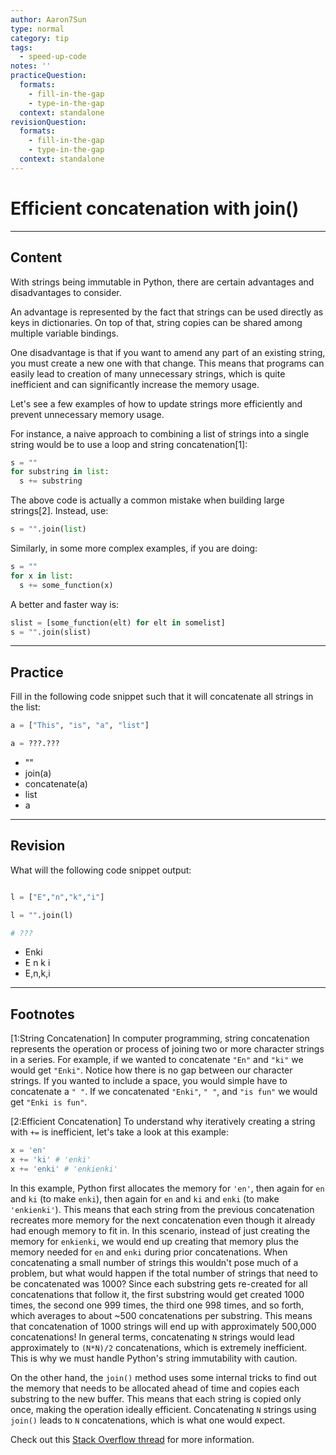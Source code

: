 ```yaml
---
author: Aaron7Sun
type: normal
category: tip
tags:
  - speed-up-code
notes: ''
practiceQuestion:
  formats:
    - fill-in-the-gap
    - type-in-the-gap
  context: standalone
revisionQuestion:
  formats:
    - fill-in-the-gap
    - type-in-the-gap
  context: standalone
---
```


# Efficient concatenation with join()


---

## Content

With strings being immutable in Python, there are certain advantages and disadvantages to consider.

An advantage is represented by the fact that strings can be used directly as keys in dictionaries. On top of that, string copies can be shared among multiple variable bindings.

One disadvantage is that if you want to amend any part of an existing string, you must create a new one with that change. This means that programs can easily lead to creation of many unnecessary strings, which is quite inefficient and can significantly increase the memory usage.

Let's see a few examples of how to update strings more efficiently and prevent unnecessary memory usage.

For instance, a naive approach to combining a list of strings into a single string would be to use a loop and string concatenation[1]:

```python
s = ""
for substring in list:
  s += substring
```

The above code is actually a common mistake when building large strings[2]. Instead, use:

```python
s = "".join(list)
```

Similarly, in some more complex examples, if you are doing:

```python
s = ""
for x in list:
  s += some_function(x)
```

A better and faster way is:

```python
slist = [some_function(elt) for elt in somelist]
s = "".join(slist)
```


---

## Practice

Fill in the following code snippet such that it will concatenate all strings in the list:

```python
a = ["This", "is", "a", "list"]

a = ???.???

```

- ""
- join(a)
- concatenate(a)
- list
- a


---

## Revision

What will the following code snippet output:

```python

l = ["E","n","k","i"]

l = "".join(l)

# ???
```


- Enki
- E n k i
- E,n,k,i


---

## Footnotes

[1:String Concatenation]
In computer programming, string concatenation represents the operation or process of joining two or more character strings in a series. For example, if we wanted to concatenate `"En"` and `"ki"` we would get `"Enki"`. Notice how there is no gap between our character strings. If you wanted to include a space, you would simple have to concatenate a `" "`. If we concatenated `"Enki"`, `" "`, and `"is fun"` we would get `"Enki is fun"`.

[2:Efficient Concatenation]
To understand why iteratively creating a string with `+=` is inefficient, let's take a look at this example:

```py
x = 'en'
x += 'ki' # 'enki' 
x += 'enki' # 'enkienki'
```

In this example, Python first allocates the memory for `'en'`, then again for `en` and `ki` (to make `enki`), then again for `en` and `ki` and `enki` (to make `'enkienki'`). This means that each string from the previous concatenation recreates more memory for the next concatenation even though it already had enough memory to fit in. In this scenario, instead of just creating the memory for `enkienki`, we would end up creating that memory plus the memory needed for `en` and `enki` during prior concatenations. 
When concatenating a small number of strings this wouldn't pose much of a problem, but what would happen if the total number of strings that need to be concatenated was 1000? Since each substring gets re-created for all concatenations that follow it, the first substring would get created 1000 times, the second one 999 times, the third one 998 times, and so forth, which averages to about ~500 concatenations per substring. This means that concatenation of 1000 strings  will end up with approximately 500,000 concatenations! In general terms, concatenating `N` strings would lead approximately to `(N*N)/2` concatenations, which is extremely inefficient. This is why we must handle Python's string immutability with caution.

On the other hand, the `join()` method uses some internal tricks to find out the memory that needs to be allocated ahead of time and copies each substring to the new buffer. This means that each string is copied only once, making the operation ideally efficient. Concatenating `N` strings using `join()` leads to `N` concatenations, which is what one would expect.

Check out this [Stack Overflow thread](https://stackoverflow.com/a/39312172) for more information.
